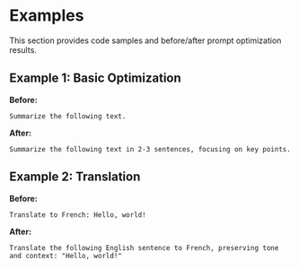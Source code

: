 # Examples

This section provides code samples and before/after prompt optimization results.

## Example 1: Basic Optimization

**Before:**
```
Summarize the following text.
```
**After:**
```
Summarize the following text in 2-3 sentences, focusing on key points.
```

## Example 2: Translation

**Before:**
```
Translate to French: Hello, world!
```
**After:**
```
Translate the following English sentence to French, preserving tone and context: "Hello, world!"
``` 